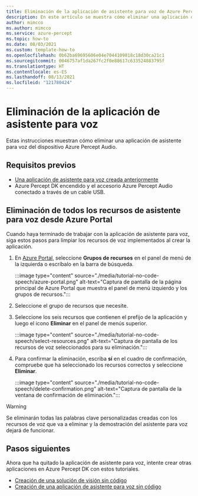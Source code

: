 ```yaml
---
title: Eliminación de la aplicación de asistente para voz de Azure Percept Audio
description: En este artículo se muestra cómo eliminar una aplicación de asistente para voz creada anteriormente.
author: mimcco
ms.author: mimcco
ms.service: azure-percept
ms.topic: how-to
ms.date: 08/03/2021
ms.custom: template-how-to
ms.openlocfilehash: 0b62ba69695606e04e7044109818c18d30ca21c1
ms.sourcegitcommit: 0046757af1da267fc2f0e88617c633524883795f
ms.translationtype: HT
ms.contentlocale: es-ES
ms.lasthandoff: 08/13/2021
ms.locfileid: "121780424"
---
```

# <a name="delete-your-voice-assistant-application"></a>Eliminación de la aplicación de asistente para voz

Estas instrucciones muestran cómo eliminar una aplicación de asistente para voz del dispositivo Azure Percept Audio.

## <a name="prerequisites"></a>Requisitos previos

- [Una aplicación de asistente para voz creada anteriormente](./tutorial-no-code-speech.md)
- Azure Percept DK encendido y el accesorio Azure Percept Audio conectado a través de un cable USB.

## <a name="remove-all-voice-assistant-resources-from-the-azure-portal"></a>Eliminación de todos los recursos de asistente para voz desde Azure Portal

Cuando haya terminado de trabajar con la aplicación de asistente para voz, siga estos pasos para limpiar los recursos de voz implementados al crear la aplicación.

1. En [Azure Portal](https://portal.azure.com), seleccione **Grupos de recursos** en el panel de menú de la izquierda o escríbalo en la barra de búsqueda.

    :::image type="content" source="./media/tutorial-no-code-speech/azure-portal.png" alt-text="Captura de pantalla de la página principal de Azure Portal que muestra el panel de menú izquierdo y los grupos de recursos.":::

1. Seleccione el grupo de recursos que necesite.

1. Seleccione los seis recursos que contienen el prefijo de la aplicación y luego el icono **Eliminar** en el panel de menús superior.

    :::image type="content" source="./media/tutorial-no-code-speech/select-resources.png" alt-text="Captura de pantalla de los recursos de voz seleccionados para su eliminación.":::

1. Para confirmar la eliminación, escriba **sí** en el cuadro de confirmación, compruebe que ha seleccionado los recursos correctos y seleccione **Eliminar**.

    :::image type="content" source="./media/tutorial-no-code-speech/delete-confirmation.png" alt-text="Captura de pantalla de la ventana de confirmación de eliminación.":::

> [!WARNING]
> Se eliminarán todas las palabras clave personalizadas creadas con los recursos de voz que va a eliminar y la demostración del asistente para voz dejará de funcionar.


## <a name="next-steps"></a>Pasos siguientes
Ahora que ha quitado la aplicación de asistente para voz, intente crear otras aplicaciones en Azure Percept DK con estos tutoriales.
- [Creación de una solución de visión sin código](./tutorial-nocode-vision.md)
- [Creación de una aplicación de asistente para voz sin código](./tutorial-no-code-speech.md)


